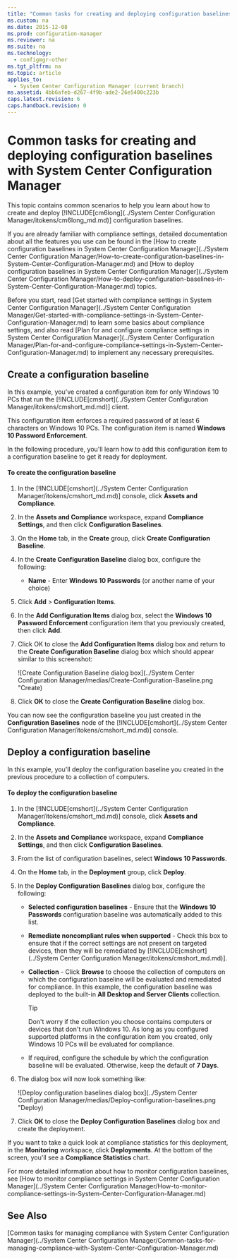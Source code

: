 ```yaml
---
title: "Common tasks for creating and deploying configuration baselines with System Center Configuration Manager"
ms.custom: na
ms.date: 2015-12-08
ms.prod: configuration-manager
ms.reviewer: na
ms.suite: na
ms.technology: 
  - configmgr-other
ms.tgt_pltfrm: na
ms.topic: article
applies_to: 
  - System Center Configuration Manager (current branch)
ms.assetid: 4bb6afeb-d267-4f9b-ade2-26e5400c223b
caps.latest.revision: 6
caps.handback.revision: 0
---
```

# Common tasks for creating and deploying configuration baselines with System Center Configuration Manager
This topic contains common scenarios to help you learn about how to create and deploy [!INCLUDE[cm6long](../System Center Configuration Manager/itokens/cm6long_md.md)] configuration baselines.  
  
 If you are already familiar with compliance settings, detailed documentation about all the features you use can be found in the [How to create configuration baselines in System Center Configuration Manager](../System Center Configuration Manager/How-to-create-configuration-baselines-in-System-Center-Configuration-Manager.md) and [How to deploy configuration baselines in System Center Configuration Manager](../System Center Configuration Manager/How-to-deploy-configuration-baselines-in-System-Center-Configuration-Manager.md) topics.  
  
 Before you start, read [Get started with compliance settings in System Center Configuration Manager](../System Center Configuration Manager/Get-started-with-compliance-settings-in-System-Center-Configuration-Manager.md) to learn some basics about compliance settings, and also read [Plan for and configure compliance settings in System Center Configuration Manager](../System Center Configuration Manager/Plan-for-and-configure-compliance-settings-in-System-Center-Configuration-Manager.md) to implement any necessary prerequisites.  
  
## Create a configuration baseline  
 In this example, you've created a configuration item for only Windows 10 PCs that run the [!INCLUDE[cmshort](../System Center Configuration Manager/itokens/cmshort_md.md)] client.  
  
 This configuration item enforces a required password of at least 6 characters on Windows 10 PCs. The configuration item is named **Windows 10 Password Enforcement**.  
  
 In the following procedure, you'll learn how to add this configuration item to a configuration baseline to get it ready for deployment.  
  
#### To create the configuration baseline  
  
1.  In the [!INCLUDE[cmshort](../System Center Configuration Manager/itokens/cmshort_md.md)] console, click **Assets and Compliance**.  
  
2.  In the **Assets and Compliance** workspace, expand **Compliance Settings**, and then click **Configuration Baselines**.  
  
3.  On the **Home** tab, in the **Create** group, click **Create Configuration Baseline**.  
  
4.  In the **Create Configuration Baseline** dialog box, configure the following:  
  
    -   **Name** - Enter **Windows 10 Passwords** (or another name of your choice)  
  
5.  Click **Add** > **Configuration Items**.  
  
6.  In the **Add Configuration Items** dialog box, select the **Windows 10 Password Enforcement** configuration item that you previously created, then click **Add**.  
  
7.  Click OK to close the **Add Configuration Items** dialog box and return to the **Create Configuration Baseline** dialog box which should appear similar to this screenshot:  
  
     ![Create Configuration Baseline dialog box](../System Center Configuration Manager/medias/Create-Configuration-Baseline.png "Create)  
  
8.  Click **OK** to close the **Create Configuration Baseline** dialog box.  
  
 You can now see the configuration baseline you just created in the **Configuration Baselines** node of the [!INCLUDE[cmshort](../System Center Configuration Manager/itokens/cmshort_md.md)] console.  
  
## Deploy a configuration baseline  
 In this example, you'll deploy the configuration baseline you created in the previous procedure to a collection of computers.  
  
#### To deploy the configuration baseline  
  
1.  In the [!INCLUDE[cmshort](../System Center Configuration Manager/itokens/cmshort_md.md)] console, click **Assets and Compliance**.  
  
2.  In the **Assets and Compliance** workspace, expand **Compliance Settings**, and then click **Configuration Baselines**.  
  
3.  From the list of configuration baselines, select **Windows 10 Passwords**.  
  
4.  On the **Home** tab, in the **Deployment** group, click **Deploy**.  
  
5.  In the **Deploy Configuration Baselines** dialog box, configure the following:  
  
    -   **Selected configuration baselines** - Ensure that the **Windows 10 Passwords** configuration baseline was automatically added to this list.  
  
    -   **Remediate noncompliant rules when supported** - Check this box to ensure that if the correct settings are not present on targeted devices, then they will be remediated by [!INCLUDE[cmshort](../System Center Configuration Manager/itokens/cmshort_md.md)].  
  
    -   **Collection** - Click **Browse** to choose the collection of computers on which the configuration baseline will be evaluated and remediated for compliance. In this example, the configuration baseline was deployed to the built-in **All Desktop and Server Clients** collection.  
  
        > [!TIP]  
        >  Don't worry if the collection you choose contains computers or devices that don't run Windows 10. As long as you configured supported platforms in the configuration item you created, only Windows 10 PCs will be evaluated for compliance.  
  
    -   If required, configure the schedule by which the configuration baseline will be evaluated. Otherwise, keep the default of **7 Days**.  
  
6.  The dialog box will now look something like:  
  
     ![Deploy configuration baselines dialog box](../System Center Configuration Manager/medias/Deploy-configuration-baselines.png "Deploy)  
  
7.  Click **OK** to close the **Deploy Configuration Baselines** dialog box and create the deployment.  
  
 If you want to take a quick look at compliance statistics for this deployment, in the **Monitoring** workspace, click **Deployments**. At the bottom of the screen, you'll see a **Compliance Statistics** chart.  
  
 For more detailed information about how to monitor configuration baselines, see [How to monitor compliance settings in System Center Configuration Manager](../System Center Configuration Manager/How-to-monitor-compliance-settings-in-System-Center-Configuration-Manager.md)  
  
## See Also  
 [Common tasks for managing compliance with System Center Configuration Manager](../System Center Configuration Manager/Common-tasks-for-managing-compliance-with-System-Center-Configuration-Manager.md)